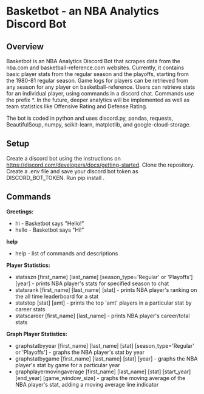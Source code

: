 # Basketbot - an NBA Analytics Discord Bot

## Overview
Basketbot is an NBA Analytics Discord Bot that scrapes data from the nba.com and basketball-reference.com websites. Currently, it contains basic player stats from the regular season and the playoffs, starting from the 1980-81 regular season. Game logs for players can be retrieved from any season for any player on basketball-reference. Users can retrieve stats for an individual player, using commands in a discord chat. Commands use the prefix *. In the future, deeper analytics will be implemented as well as team statistics like Offensive Rating and Defense Rating.

The bot is coded in python and uses discord.py, pandas, requests, BeautifulSoup, numpy, scikit-learn, matplotlib, and google-cloud-storage.

## Setup 
Create a discord bot using the instructions on https://discord.com/developers/docs/getting-started. Clone the repository. Create a .env file and save your discord bot token as DISCORD_BOT_TOKEN. Run pip install .

## Commands
**Greetings:**
* hi - Basketbot says "Hello!"
* hello - Basketbot says "Hi!"

**help**
* help - list of commands and descriptions

**Player Statistics:**
* statsszn [first_name] [last_name] [season_type='Regular' or 'Playoffs'] [year] - prints NBA player's stats for specified season to chat
* statsrank [first_name] [last_name] [stat] - prints NBA player's ranking on the all time leaderboard for a stat
* statstop [stat] [amt] - prints the top 'amt' players in a particular stat by career stats
* statscareer [first_name] [last_name] - prints NBA player's career/total stats

**Graph Player Statistics:**
* graphstatbyyear [first_name] [last_name] [stat] [season_type='Regular' or 'Playoffs'] - graphs the NBA player's stat by year
* graphstatbygame [first_name] [last_name] [stat] [year] - graphs the NBA player's stat by game for a particular year
* graphplayermovingaverage [first_name] [last_name] [stat] [start_year] [end_year] [game_window_size] - graphs the moving average of the NBA player's stat, adding a moving average line indicator